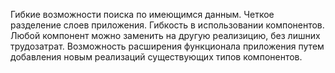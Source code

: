 Гибкие возможности поиска по имеющимся данным.
Четкое разделение слоев приложения.
Гибкость в использовании компонентов. Любой компонент можно заменить на другую реализицию, без лишних трудозатрат.
Возможность расширения функционала приложения путем добавления новым реализаций существующих типов компонентов.